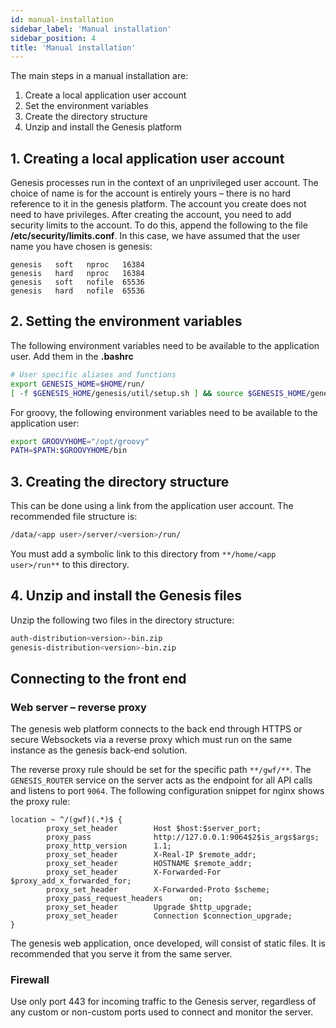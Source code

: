 ```yaml
---
id: manual-installation
sidebar_label: 'Manual installation'
sidebar_position: 4
title: 'Manual installation'
---
```


The main steps in a manual installation are:
1.	Create a local application user account
2.	Set the environment variables
3.	Create the directory structure
4.	Unzip and install the Genesis platform


## 1. Creating a local application user account
Genesis processes run in the context of an unprivileged user account. The choice of name is for the account is entirely yours – there is no hard reference to it in the genesis platform. The account you create does not need to have privileges.
After creating the account, you need to add security limits to the account. To do this, append the following to the file **/etc/security/limits.conf**. In this case, we have assumed that the user name you have chosen is genesis:

```
genesis   soft   nproc   16384
genesis   hard   nproc   16384
genesis   soft   nofile  65536
genesis   hard   nofile  65536
```

## 2. Setting the environment variables
The following environment variables need to be available to the application user. Add them in the **.bashrc** 

```bash
# User specific aliases and functions
export GENESIS_HOME=$HOME/run/
[ -f $GENESIS_HOME/genesis/util/setup.sh ] && source $GENESIS_HOME/genesis/util/setup.sh
```

For groovy, the following environment variables need to be available to the application user:

```bash
export GROOVYHOME="/opt/groovy"
PATH=$PATH:$GROOVYHOME/bin
```

## 3. Creating the directory structure
This can be done using a link from the application user account.
The recommended file structure is:

```bash
/data/<app user>/server/<version>/run/
```

You must add a symbolic link to this directory from `**/home/<app user>/run**` to this directory.
    
## 4. Unzip and install the Genesis files
Unzip the following two files in the directory structure:
```bash
auth-distribution<version>-bin.zip
genesis-distribution<version>-bin.zip
```


## Connecting to the front end
### Web server – reverse proxy
The genesis web platform connects to the back end through HTTPS or secure Websockets via a reverse proxy which must run on the same instance as the genesis back-end solution.

The reverse proxy rule should be set for the specific path  `**/gwf/**`. The `GENESIS_ROUTER` service on the server acts as the endpoint for all API calls and listens to port `9064`. The following configuration snippet for nginx shows the proxy rule:

```
location ~ ^/(gwf)(.*)$ {
        proxy_set_header        Host $host:$server_port;
        proxy_pass              http://127.0.0.1:9064$2$is_args$args;
        proxy_http_version      1.1;
        proxy_set_header        X-Real-IP $remote_addr;
        proxy_set_header        HOSTNAME $remote_addr;
        proxy_set_header        X-Forwarded-For $proxy_add_x_forwarded_for;
        proxy_set_header        X-Forwarded-Proto $scheme;
        proxy_pass_request_headers      on;
        proxy_set_header        Upgrade $http_upgrade;
        proxy_set_header        Connection $connection_upgrade;
}
```

The genesis web application, once developed, will consist of static files. It is recommended that you serve it from the same server.
    
### Firewall
Use only port 443 for incoming traffic to the Genesis server, regardless of any custom or non-custom ports used to connect and monitor the server.
